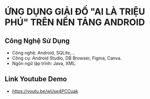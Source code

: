 # ỨNG DỤNG GIẢI ĐỐ "AI LÀ TRIỆU PHÚ" TRÊN NỀN TẢNG ANDROID
## Công Nghệ Sử Dụng
* Công nghệ: Android, SQLite,...
* Công cụ: Android Studio, DB Browser, Figma, Canva.
* Ngôn ngữ lập trình: Java, XML.
## Link Youtube Demo
* https://youtu.be/wUse4PCCuak
